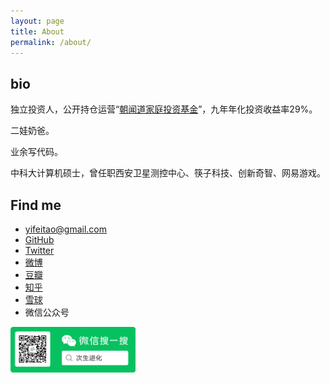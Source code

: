 ```yaml
---
layout: page
title: About
permalink: /about/
---
```


## bio

独立投资人，公开持仓运营“[朝闻道家庭投资基金](https://yifeitao.com/zhaowendao)”，九年年化投资收益率29%。

二娃奶爸。

业余写代码。

中科大计算机硕士，曾任职西安卫星测控中心、筷子科技、创新奇智、网易游戏。

## Find me

* <yifeitao@gmail.com>
* [GitHub](https://github.com/ifeitao)
* [Twitter](https://twitter.com/ifeitao)
* [微博](https://weibo.com/u/1646113497)
* [豆瓣](https://www.douban.com/people/yisha7/)
* [知乎](https://www.zhihu.com/people/yifeitao)
* [雪球](https://xueqiu.com/u/2551471836)
* 微信公众号
<img src="/assets/images/weixin.png" width="200px" />
